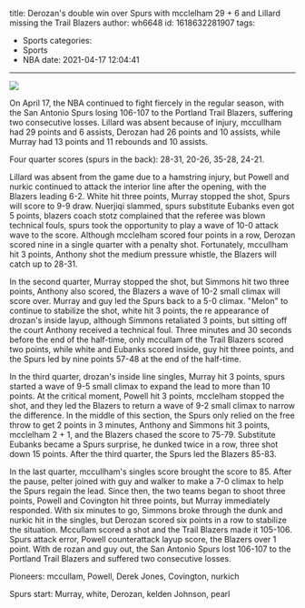 title: Derozan's double win over Spurs with mcclelham 29 + 6 and Lillard missing the Trail Blazers
author: wh6648
id: 1618632281907
tags: 
- Sports
categories: 
- Sports
- NBA
date: 2021-04-17 12:04:41
---
![](https://p2.itc.cn/q_70/images01/20210417/832169c3d58b48eca3e60187b3c430cf.jpeg)


On April 17, the NBA continued to fight fiercely in the regular season, with the San Antonio Spurs losing 106-107 to the Portland Trail Blazers, suffering two consecutive losses. Lillard was absent because of injury, mccullham had 29 points and 6 assists, Derozan had 26 points and 10 assists, while Murray had 13 points and 11 rebounds and 10 assists.

Four quarter scores (spurs in the back): 28-31, 20-26, 35-28, 24-21.

Lillard was absent from the game due to a hamstring injury, but Powell and nurkic continued to attack the interior line after the opening, with the Blazers leading 6-2. White hit three points, Murray stopped the shot, Spurs will score to 9-9 draw. Nuerjiqi slammed, spurs substitute Eubanks even got 5 points, blazers coach stotz complained that the referee was blown technical fouls, spurs took the opportunity to play a wave of 10-0 attack wave to the score. Although mcclelham scored four points in a row, Derozan scored nine in a single quarter with a penalty shot. Fortunately, mccullham hit 3 points, Anthony shot the medium pressure whistle, the Blazers will catch up to 28-31.

In the second quarter, Murray stopped the shot, but Simmons hit two three points, Anthony also scored, the Blazers a wave of 10-2 small climax will score over. Murray and guy led the Spurs back to a 5-0 climax. "Melon" to continue to stabilize the shot, white hit 3 points, the re appearance of drozan's inside layup, although Simmons retaliated 3 points, but sitting off the court Anthony received a technical foul. Three minutes and 30 seconds before the end of the half-time, only mccullam of the Trail Blazers scored two points, while white and Eubanks scored inside, guy hit three points, and the Spurs led by nine points 57-48 at the end of the half-time.

In the third quarter, drozan's inside line singles, Murray hit 3 points, spurs started a wave of 9-5 small climax to expand the lead to more than 10 points. At the critical moment, Powell hit 3 points, mcclelham stopped the shot, and they led the Blazers to return a wave of 9-2 small climax to narrow the difference. In the middle of this section, the Spurs only relied on the free throw to get 2 points in 3 minutes, Anthony and Simmons hit 3 points, mcclelham 2 + 1, and the Blazers chased the score to 75-79. Substitute Eubanks became a Spurs surprise, he dunked twice in a row, three shot down 15 points. After the third quarter, the Spurs led the Blazers 85-83.

In the last quarter, mccullham's singles score brought the score to 85. After the pause, pelter joined with guy and walker to make a 7-0 climax to help the Spurs regain the lead. Since then, the two teams began to shoot three points, Powell and Covington hit three points, but Murray immediately responded. With six minutes to go, Simmons broke through the dunk and nurkic hit in the singles, but Derozan scored six points in a row to stabilize the situation. Mccullam scored a shot and the Trail Blazers made it 105-106. Spurs attack error, Powell counterattack layup score, the Blazers over 1 point. With de rozan and guy out, the San Antonio Spurs lost 106-107 to the Portland Trail Blazers and suffered two consecutive losses.

Pioneers: mccullam, Powell, Derek Jones, Covington, nurkich

Spurs start: Murray, white, Derozan, kelden Johnson, pearl

